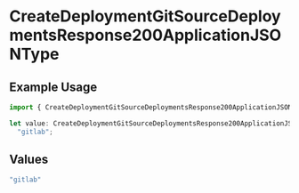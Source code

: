 # CreateDeploymentGitSourceDeploymentsResponse200ApplicationJSONType

## Example Usage

```typescript
import { CreateDeploymentGitSourceDeploymentsResponse200ApplicationJSONType } from "@vercel/sdk/models/operations/createdeployment.js";

let value: CreateDeploymentGitSourceDeploymentsResponse200ApplicationJSONType =
  "gitlab";
```

## Values

```typescript
"gitlab"
```